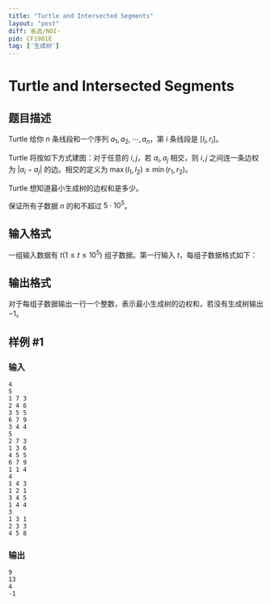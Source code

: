 ```yaml
---
title: "Turtle and Intersected Segments"
layout: "post"
diff: 省选/NOI-
pid: CF1981E
tag: ['生成树']
---
```


# Turtle and Intersected Segments

## 题目描述

Turtle 给你 $n$ 条线段和一个序列 $a_1,a_2,\cdots,a_n$，第 $i$ 条线段是 $[l_i,r_i]$。

Turtle 将按如下方式建图：对于任意的 $i,j$，若 $a_i,a_j$ 相交，则 $i,j$ 之间连一条边权为 $|a_i-a_j|$ 的边。相交的定义为 $\max(l_1,l_2)\le\min(r_1,r_2)$。

Turtle 想知道最小生成树的边权和是多少。


保证所有子数据 $n$ 的和不超过 $5\cdot10^5$。

## 输入格式

一组输入数据有 $t(1\le t\le10^5)$ 组子数据。第一行输入 $t$，每组子数据格式如下：

## 输出格式

对于每组子数据输出一行一个整数，表示最小生成树的边权和，若没有生成树输出 $-1$。

## 样例 #1

### 输入

```
4
5
1 7 3
2 4 6
3 5 5
6 7 9
3 4 4
5
2 7 3
1 3 6
4 5 5
6 7 9
1 1 4
4
1 4 3
1 2 1
3 4 5
1 4 4
3
1 3 1
2 3 3
4 5 8
```

### 输出

```
9
13
4
-1
```

